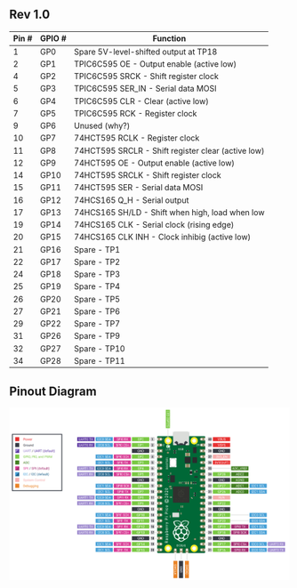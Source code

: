 ## Rev 1.0

| Pin # | GPIO # | Function |
| ----- | ------ | -------- |
|     1 | GP0    | Spare 5V-level-shifted output at TP18
|     2 | GP1    | TPIC6C595 OE - Output enable (active low)
|     4 | GP2    | TPIC6C595 SRCK - Shift register clock
|     5 | GP3    | TPIC6C595 SER_IN - Serial data MOSI
|     6 | GP4    | TPIC6C595 CLR - Clear (active low)
|     7 | GP5    | TPIC6C595 RCK - Register clock
|     9 | GP6    | Unused (why?)
|    10 | GP7    | 74HCT595 RCLK - Register clock
|    11 | GP8    | 74HCT595 SRCLR - Shift register clear (active low)
|    12 | GP9    | 74HCT595 OE - Output enable (active low)
|    14 | GP10   | 74HCT595 SRCLK - Shift register clock
|    15 | GP11   | 74HCT595 SER - Serial data MOSI
|    16 | GP12   | 74HCS165 Q_H - Serial output
|    17 | GP13   | 74HCS165 SH/LD - Shift when high, load when low
|    19 | GP14   | 74HCS165 CLK - Serial clock (rising edge)
|    20 | GP15   | 74HCS165 CLK INH - Clock inhibig (active low)
|    21 | GP16   | Spare - TP1
|    22 | GP17   | Spare - TP2
|    24 | GP18   | Spare - TP3
|    25 | GP19   | Spare - TP4
|    26 | GP20   | Spare - TP5
|    27 | GP21   | Spare - TP6
|    29 | GP22   | Spare - TP7
|    31 | GP26   | Spare - TP9
|    32 | GP27   | Spare - TP10
|    34 | GP28   | Spare - TP11

## Pinout Diagram

![Raspberry Pi Pico pinout diagram](../Pico_Pinout.png)